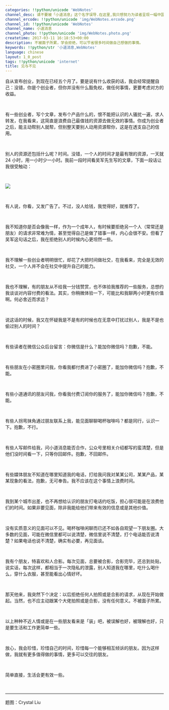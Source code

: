 ```yaml
---
categories: !!python/unicode 'WebNotes'
channel_desc: 请不要被「小道消息」这个名字误导.在这里,我只想努力为读者呈现一幅中国互联网的清明上河图.
channel_ercode: !!python/unicode 'img/WebNotes.ercode.png'
channel_id: !!python/unicode 'WebNotes'
channel_name: 小道消息
channel_photo: !!python/unicode 'img/WebNotes.photo.png'
createtime: 2017-03-11 16:18:53+00:00
description: 不被面子所累，学会拒绝，可以节省很多时间做自己想做的事情。
keywords: !!python/str '小道消息,WebNotes'
language: chinese
layout: 1_0_post
tags: !!python/unicode 'internet'
title: 见与不见
---
```

<div class="rich_media_content" id="js_content">
<p>
         自从宣布创业，到现在已经五个月了。要是说有什么收获的话，我会经常提醒自己：没错，你是个创业者，但你并没有什么豁免权，做任何事情，更要考虑对方的收益。
        </p>
<p>
<br/>
</p>
<p>
         有一些创业者，写个文章，发布个产品什么的，恨不能把认识的人骚扰一遍，求人转发，在我看来，这简直是浪费自己最值钱的资源去做无效的事情。你成为创业者之后，能主动帮别人就帮，但别整天要别人动用资源帮你，这是在透支自己的信用。
        </p>
<p>
<br/>
</p>
<p>
         别人的资源还包括什么呢？时间。没错，一个人的时间才是最有限的资源，一天就 24 小时，用一小时少一小时。我前一段时间看吴军先生写的文章，下面一段话让我很受触动：
        </p>
<p>
<br/>
</p>
<p>
<img data-ratio="0.9082125603864735" data-s="300,640" data-src="" data-type="jpeg" data-w="1242" src="{{ '/img/ow5rEn8QGlHD3U994X5wd6yXt6wJEm0S1ibC68zGiaUIuwvJzoLg6m6icuiauRILww4nWPUMjtzpBOvH4MlWYzjJXA.jpeg' | prepend: site.img | replace: '//','/' }}"/>
</p>
<p>
<br/>
</p>
<p>
         有人说，你看，又发广告了。不过，没人给钱，我觉得好，就推荐了。
        </p>
<p>
<br/>
</p>
<p>
         我不知道你是否会像我一样，作为一个成年人，有时候要拒绝另一个人（常常还是朋友）的请求非常难为情，甚至觉得自己是做了错事一样，内心会很不安。但看了吴军这句话之后，我在拒绝别人的时候内心更坦然一些。
        </p>
<p>
<br/>
</p>
<p>
         我不理解一些创业者明明很忙，却花了大把时间做社交，在我看来，完全是无效的社交，一个人并不会在社交中提升自己的能力。
        </p>
<p>
<br/>
</p>
<p>
         我也不理解，有的朋友从不给我一分钱赞赏，也不体验我推荐的一些服务，总想约我谈谈对内容付费的看法。其实，你稍微体验一下，可能比和我聊两小时更有价值啊。何必舍近而求远？
        </p>
<p>
<br/>
</p>
<p>
         说这话的时候，我又在怀疑我是不是有的时候也在无意中打扰过别人，我是不是也偷过别人的时间？
        </p>
<p>
<br/>
</p>
<p>
         有些读者在微信公众后台留言：你微信是什么？能加你微信吗？抱歉，不能。
        </p>
<p>
<br/>
</p>
<p>
         有些朋友在小密圈里问我，你看我都付费进了小密圈了，能加你微信吗？抱歉，不能。
        </p>
<p>
<br/>
</p>
<p>
         有些小道通讯的朋友问我，你看我付费订阅你的服务了，能加你微信吗？抱歉，不能。
        </p>
<p>
<br/>
</p>
<p>
         有些人拐弯抹角通过朋友联系上我，能见面聊聊喝杯咖啡吗？都是同行，认识一下。抱歉，不行。
        </p>
<p>
<br/>
</p>
<p>
         有些人写邮件给我，问小道消息能否合作，公众号里相关介绍都写的蛮清楚，但是他们没时间看一下，只等你回邮件。抱歉，不回邮件。
        </p>
<p>
<br/>
</p>
<p>
         有些媒体朋友不知道在哪里知道我的电话，打给我问我对某某公司，某某产品，某某现象的看法，抱歉，无可奉告。我不应该在这个事情上浪费时间。
        </p>
<p>
<br/>
</p>
<p>
         我到某个城市出差，也不再想给认识的朋友打电话约吃饭，担心很可能是在浪费他们的时间。如果非要见面，除非我能给他们带来有效的信息或是其他价值。
        </p>
<p>
<br/>
</p>
<p>
         没有实质意义的见面可以不见。喝杯咖啡闲聊而已还不如各自观望一下朋友圈。大多数的见面，可能在微信里都可以说清楚，微信里说不清楚，打个电话能否说清楚？如果电话也说不清楚，确实有必要，再见面谈。
        </p>
<p>
<br/>
</p>
<p>
         我有个朋友，特喜欢和人合影。每次见面，总要被合影，合影完毕，还总到处贴，说实话，每次这样，都相当于一次隐私的泄露，别人知道我在哪里，吃什么喝什么，穿什么衣服，甚至能看出心情好坏。
        </p>
<p>
<br/>
</p>
<p>
         那天他来，我突然下个决定：以后拒绝任何人拍照或是合影的请求，从现在开始做起。当然，也不应主动跟某个大佬拍照或是合影，没有任何意义。不被面子所累。
        </p>
<p>
<br/>
</p>
<p>
         以上种种不近人情或是在一些朋友看来是「装」吧，被误解也好，被理解也好，只是要生活和工作更简单一些。
        </p>
<p>
<br/>
</p>
<p>
         放心，我会珍惜，珍惜自己的时间，珍惜每一个能够相互倾诉的朋友。因为这样做，我就有更多值得做的事情，更多可以交往的朋友。
        </p>
<p>
<br/>
</p>
<p>
         简单直接，生活会更有效一些。
        </p>
<p>
<br/>
</p>
<hr style="font-family: Lato, Helvetica, Arial, freesans, clean, sans-serif; border-right-width: 0px; border-bottom-width: 0px; border-left-width: 0px; border-top-style: solid; border-top-color: rgb(234, 234, 234); height: 1px; margin-top: 1em; margin-bottom: 1em; color: rgb(51, 51, 51); font-size: 16px; white-space: normal;"/>
<p>
         题图：Crystal Liu
        </p>
</div>